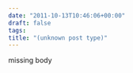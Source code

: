 ```yaml
---
date: "2011-10-13T10:46:06+00:00"
draft: false
tags: 
title: "(unknown post type)"
---
```

missing body